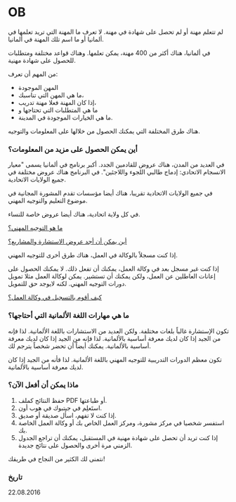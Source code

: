 OB
==

لم تتعلم مهنة أو لم تحصل على شهادة في مهنة. لا تعرف ما المهنة التي تريد تعلمها في ألمانيا أو ما اسم تلك المهنة في ألمانيا.

في ألمانيا، هناك أكثر من 400 مهنة، يمكن تعلمها. وهناك قواعد مختلفة ومتطلبات للحصول على شهادة مهنية.

من المهم أن تعرف:

- المهن الموجودة
- ما هي المهن التي تناسبك،
- إذا كان المهنة فعلا مهنة تدريب،
- ما هي المتطلبات التي تحتاجها و
- ما هي الخيارات الموجودة في المدينة.

هناك طرق المختلفة التي يمكنك الحصول من خلالها على المعلومات والتوجيه.

### أين يمكن الحصول على مزيد من المعلومات؟

في العديد من المدن، هناك عروض للقادمين الجدد. أكبر برنامج في ألمانيا يسمى "معيار الانسجام الاتحادي: إدماج طالبي اللجوء واللاجئين". في البرنامج هناك عروض مختلفة في جميع الولايات الاتحادية.

في جميع الولايات الاتحادية تقريبا، هناك أيضا مؤسسات تقدم المشورة المجانية في موضوع التعليم والتوجيه المهني.

في كل ولاية اتحادية، هناك أيضا عروض خاصة للنساء.

[ما هو التوجيه المهني؟](#orientierung)

[أين يمكن أن أجد عروض الاستشارة والمشاريع؟](#beratung)

إذا كنت مسجلاً بالوكالة في العمل، هناك طرق أخرى للتوجيه المهني.

إذا كنت غير مسجل بعد في وكالة العمل، يمكنك أن تفعل ذلك. لا يمكنك الحصول على إعانات العاطلين عن العمل، ولكن يمكنك أن تستشير. يمكن لوكالة العمل مثلا تمويل دورات التوجيه المهني. لكنه لايوجد حق للتمويل.

[كيف أقوم بالتسجيل في وكالة العمل؟](#agenturregistrierung)

### ما هي مهارات اللغة الألمانية التي أحتاجها؟

تكون الإستشارة غالباً بلغات مختلفة. ولكن العديد من الاستشارات باللغة الألمانية. لذا فإنه من الجيد إذا كان لديك معرفة أساسية بالألمانية. لذا فإنه من الجيد إذا كان لديك معرفة أساسية بالألمانية. يمكنك أيضاً أن تحضر شخصاً يترجم لك.

تكون معظم الدورات التدريبية للتوجيه المهني باللغة الألمانية. لذا قأنه من الجيد إذا كان لديك معرفة أساسية بالألمانية.

### ماذا يمكن أن أفعل الآن؟

  1. حفظ النتائج كملف PDF أو طباعتها.
  2. استَعلِم في جيتبوك في هوب أون.
  3. إذا كنت لا تفهم، اسأل صديقة أو صديق.
  4. استفسر شخصيا في مركز مشورة، ومركز العمل الخاص بك أو وكالة العمل الخاصة بك.
  5. إذا كنت تريد أن تحصل على شهادة مهنية في المستقبل، يمكنك أن تراجع الجدول الزمني مرة أخرى والحصول على نتائج جديدة.

نتمنى لك الكثير من النجاح في طريقك!

### تاريخ

22.08.2016
